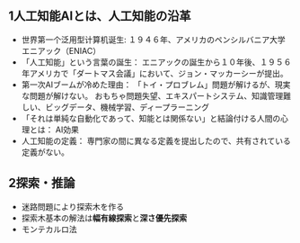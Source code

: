 ## 1人工知能AIとは、人工知能の沿革
+ 世界第一个泛用型计算机诞生:
    １９４６年、アメリカのペンシルバニア大学　エニアック（ENIAC）
+ 「人工知能」という言葉の誕生：
    エニアックの誕生から１０年後、１９５６年アメリカで「ダートマス会議」において、ジョン・マッカーシーが提出。
+ 第一次AIブームが冷めた理由：
    「トイ・プロブレム」問題が解けるが、現実な問題が解けない。
    おもちゃ問題失望、エキスパートシステム、知識管理難しい、ビッグデータ、機械学習、ディープラーニング
+ 「それは単純な自動化であって、知能とは関係ない」と結論付ける人間の心理とは：
    AI効果
+ 人工知能の定義：
    専門家の間に異なる定義を提出したので、共有されている定義がない。

## 2探索・推論
+ 迷路問題により探索木を作る
+ 探索木基本の解法は**幅有線探索**と**深さ優先探索**
+ モンテカルロ法
